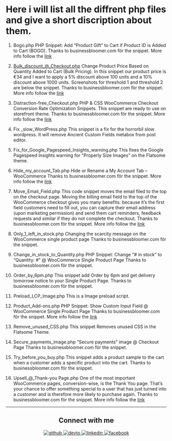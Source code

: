 # Here i will list all the diffrent php files and give a short discription about them.

1. Bogo.php
    PHP Snippet: Add “Product Gift” to Cart if Product ID is Added to Cart (BOGO).
    Thanks to businessbloomer.com för the snippet. More info follow the [link](https://www.businessbloomer.com/woocommerce-buy-1-product-add-free-product-cart-programmatically/)

2. Bulk_discount_@_Checkout.php
Change Product Price Based on Quantity Added to Cart (Bulk Pricing).
In this snippet our product price is €34 and I want to apply a 5% discount above 100 units and a 10% discount above 1000 units. Screenshots for threshold 1 and threshold 2 are below the snippet.
Thanks to businessbloomer.com för the snippet. More info follow the [link](https://www.businessbloomer.com/woocommerce-bulk-dynamic-pricing-without-a-plugin/)

3. Distraction-free_Checkout.php
PHP & CSS WooCommerce Checkout Conversion Rate Optimization Snippets. This snippet are ready to use on storefront theme.
Thanks to businessbloomer.com för the snippet. More info follow the [link](https://www.businessbloomer.com/woocommerce-how-to-customize-checkout-for-conversions/)

4. Fix _slow_WordPress.php
This snippet is a fix for the horrorbil slow wordpress. It will remove Ancient Custom Fields metabox from post editor.

5. Fix_for_Google_Pagespeed_Insights_warning.php
This fixes the Google Pagespeed Insights warning for "Properly Size Images" on the Flatsome theme.

6. Hide_my_account_Tab.php
Hide or Rename a My Account Tab – WooCommerce
Thanks to businessbloomer.com för the snippet. More info follow the [link](https://www.businessbloomer.com/woocommerce-hide-rename-account-tab/)

7. Move_Email_Field.php
This code snippet moves the email filed to the top on the checkout page.
Moving the billing email field to the top of the WooCommerce checkout gives you many benefits: because it’s the first field customers need to fill out, you can capture their email address (upon marketing permission) and send them cart reminders, feedback requests and similar if they do not complete the checkout.
Thanks to businessbloomer.com för the snippet. More info follow the [link](https://www.businessbloomer.com/woocommerce-move-email-field-to-top-checkout/)

8. Only_1_left_in_stock.php
Changing the scarcity message on the WooCommerce single product page
Thanks to businessbloomer.com för the snippet.

9. Change_in_stock_to_Quantity.php
PHP Snippet: Change “# in stock” to “Quantity: #” @ WooCommerce Single Product Page
Thanks to businessbloomer.com för the snippet.

10. Order_by_6pm.php
This snippet add Order by 6pm and get delivery tomorrow notice to your Single Product Page.
Thanks to businessbloomer.com för the snippet.

11. Preload_LCP_Image.php
This is a Image preload script.

12. Product_Add-ons.php
PHP Snippet: Show Custom Input Field @ WooCommerce Single Product Page
Thanks to businessbloomer.com för the snippet. More info follow the [link](https://www.businessbloomer.com/woocommerce-product-add-ons-without-plugin/)

13. Remove_unused_CSS.php
This snippet Removes unused CSS in the Flatsome Theme.

14. Secure_payments_image.php
“Secure payments” image @ Checkout Page
Thanks to businessbloomer.com för the snippet.

15. Try_before_you_buy.php
This snippet adds a product sample to the cart when a customer adds a specific product into the cart.
Thanks to businessbloomer.com för the snippet.

16. Upsell_@_Thank-you Page.php
One of the most important WooCommerce pages, conversion-wise, is the Thank You page. That’s your chance to offer something special to a user that has just turned into a customer and is therefore more likely to purchase again.
Thanks to businessbloomer.com för the snippet. More info follow the [link](https://www.businessbloomer.com/woocommerce-display-product-up-sells-thank-you-page/)

---

## <div align="center"> Connect with me  

<div align="center">
 <a href="https://github.com/The-R4V3N" target="_blank">
<img src=https://img.shields.io/badge/github-%2324292e.svg?&style=for-the-badge&logo=github&logoColor=white alt=github style="margin-bottom: 5px;" />
<a href="https://dev.to/ther4v3n" target="_blank">
<img src=https://img.shields.io/badge/dev.to-%2308090A.svg?&style=for-the-badge&logo=dev.to&logoColor=white alt=devto style="margin-bottom: 5px;" />
</a>
<a href="https://linkedin.com/in/oliver-joisten" target="_blank">
<img src=https://img.shields.io/badge/linkedin-%231E77B5.svg?&style=for-the-badge&logo=linkedin&logoColor=white alt=linkedin style="margin-bottom: 5px;" />
</a>
<a href="https://www.facebook.com/oliver.joisten" target="_blank">
<img src=https://img.shields.io/badge/facebook-%232E87FB.svg?&style=for-the-badge&logo=facebook&logoColor=white alt=facebook style="margin-bottom: 5px;" />
</a>

</a>  
</div>  
